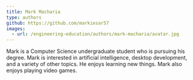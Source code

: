 ```yaml
---
title: Mark Macharia
type: authors
github: https://github.com/markiesar57
images:
  - url: /engineering-education/authors/mark-macharia/avatar.jpg 
---
```

Mark is a Computer Science undergraduate student who is pursuing his degree. Mark is interested in artificial intelligence, desktop development, and a variety of other topics. He enjoys learning new things. Mark also enjoys playing video games.